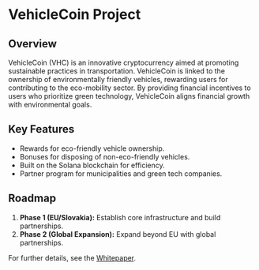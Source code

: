 
# VehicleCoin Project

## Overview

VehicleCoin (VHC) is an innovative cryptocurrency aimed at promoting sustainable practices in transportation. VehicleCoin is linked to the ownership of environmentally friendly vehicles, rewarding users for contributing to the eco-mobility sector. By providing financial incentives to users who prioritize green technology, VehicleCoin aligns financial growth with environmental goals.

## Key Features

- Rewards for eco-friendly vehicle ownership.
- Bonuses for disposing of non-eco-friendly vehicles.
- Built on the Solana blockchain for efficiency.
- Partner program for municipalities and green tech companies.

## Roadmap

1. **Phase 1 (EU/Slovakia):** Establish core infrastructure and build partnerships.
2. **Phase 2 (Global Expansion):** Expand beyond EU with global partnerships.

For further details, see the [Whitepaper](Whitepaper.md).
